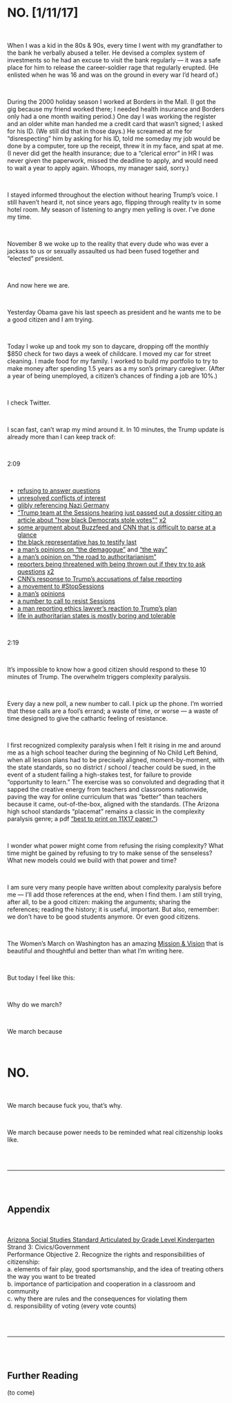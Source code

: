 # NO. [1/11/17]

<br />

When I was a kid in the 80s & 90s, every time I went with my grandfather to the bank he verbally abused a teller. He devised a complex system of investments so he had an excuse to visit the bank regularly — it was a safe place for him to release the career-soldier rage that regularly erupted. (He enlisted when he was 16 and was on the ground in every war I’d heard of.)

<br />

During the 2000 holiday season I worked at Borders in the Mall. (I got the gig because my friend worked there; I needed health insurance and Borders only had a one month waiting period.) One day I was working the register and an older white man handed me a credit card that wasn’t signed; I asked for his ID. (We still did that in those days.) He screamed at me for “disrespecting” him by asking for his ID, told me someday my job would be done by a computer, tore up the receipt, threw it in my face, and spat at me. (I never did get the health insurance; due to a “clerical error” in HR I was never given the paperwork, missed the deadline to apply, and would need to wait a year to apply again. Whoops, my manager said, sorry.)

<br />

I stayed informed throughout the election without hearing Trump’s voice. I still haven’t heard it, not since years ago, flipping through reality tv in some hotel room. My season of listening to angry men yelling is over. I’ve done my time.

<br />

November 8 we woke up to the reality that every dude who was ever a jackass to us or sexually assaulted us had been fused together and “elected” president.

<br />

And now here we are.

<br />

Yesterday Obama gave his last speech as president and he wants me to be a good citizen and I am trying.

<br />

Today I woke up and took my son to daycare, dropping off the monthly $850 check for two days a week of childcare. I moved my car for street cleaning. I made food for my family. I worked to build my portfolio to try to make money after spending 1.5 years as a my son’s primary caregiver. (After a year of being unemployed, a citizen’s chances of finding a job are 10%.)

<br />

I check Twitter.

<br />

I scan fast, can’t wrap my mind around it. In 10 minutes, the Trump update is already more than I can keep track of:

<br />

2:09

<br />

- [refusing to answer questions](https://twitter.com/stuntbox/status/819259559009284096)
- [unresolved conflicts of interest](https://twitter.com/beccarosen/status/819259497902383104)
- [glibly referencing Nazi Germany](https://twitter.com/JGreenblattADL/status/819244334893694982)
- [“Trump team at the Sessions hearing just passed out a dossier citing an article about "how black Democrats stole votes"”](https://twitter.com/Blackamazon/status/819259335712919554) [x2](https://twitter.com/JStein_Vox/status/819222782412226562)
- [some argument about Buzzfeed and CNN that is difficult to parse at a glance](https://twitter.com/CNNPR/status/819237300668399616)
- [the black representative has to testify last](https://twitter.com/RepRichmond/status/819254002101710848)
- [a man’s opinions on “the demagogue”](https://twitter.com/umairh/status/819255093845512193) and [“the way”](https://twitter.com/umairh/status/819252737003163648)
- [a man’s opinion on “the road to authoritarianism”](https://twitter.com/astroehlein/status/801104889258659840)
- [reporters being threatened with being thrown out if they try to ask questions](https://twitter.com/USATODAY/status/819236677235462144) [x2](https://twitter.com/jimsciutto/status/819239212377587712)
- [CNN’s response to Trump’s accusations of false reporting](https://twitter.com/CNN/status/819242348702007302)
- [a movement to #StopSessions](https://twitter.com/deray/status/819255312075067393)
- [a man’s](https://twitter.com/tribelaw/status/819252468899086336) [opinions](https://twitter.com/tribelaw/status/819252656199897089)
- [a number to call to resist Sessions](https://twitter.com/happygirlcoding/status/819251079829303296)
- [a man reporting ethics lawyer’s reaction to Trump’s plan](https://twitter.com/BenjySarlin/status/819223291760152576)
- [life in authoritarian states is mostly boring and tolerable](https://twitter.com/davidlsims/status/819249673462546433)

<br />

2:19

<br />

It’s impossible to know how a good citizen should respond to these 10 minutes of Trump. The overwhelm triggers complexity paralysis.

<br />

Every day a new poll, a new number to call. I pick up the phone. I’m worried that these calls are a fool’s errand; a waste of time, or worse — a waste of time designed to give the cathartic feeling of resistance.

<br />

I first recognized complexity paralysis when I felt it rising in me and around me as a high school teacher during the beginning of No Child Left Behind, when all lesson plans had to be precisely aligned, moment-by-moment, with the state standards, so no district / school / teacher could be sued, in the event of a student failing a high-stakes test, for failure to provide “opportunity to learn.” The exercise was so convoluted and degrading that it sapped the creative energy from teachers and classrooms nationwide, paving the way for online curriculum that was “better” than teachers because it came, out-of-the-box, aligned with the standards. (The Arizona high school standards “placemat” remains a classic in the complexity paralysis genre; a pdf [“best to print on 11X17 paper.”](https://cms.azed.gov/home/GetDocumentFile?id=55805ef11130c00a00cfedf9)) 

<br />

I wonder what power might come from refusing the rising complexity? What time might be gained by refusing to try to make sense of the senseless? What new models could we build with that power and time?

<br />

I am sure very many people have written about complexity paralysis before me — I’ll add those references at the end, when I find them. I am still trying, after all, to be a good citizen: making the arguments; sharing the references; reading the history; it is useful, important. But also, remember: we don’t have to be good students anymore. Or even good citizens.

<br />

The Women’s March on Washington has an amazing [Mission & Vision](https://www.womensmarch.com/mission/) that is beautiful and thoughtful and better than what I’m writing here. 

<br />

But today I feel like this:

<br />

Why do we march? 

<br />

We march because 

<br />

# NO. 

<br />

We march because fuck you, that’s why.

<br />

We march because power needs to be reminded what real citizenship looks like.

<br /><br />

----------

<br /><br />

## Appendix

<br />

[Arizona Social Studies Standard Articulated by Grade Level Kindergarten](https://cms.azed.gov/home/GetDocumentFile?id=550c589faadebe15d072aa12)
<br />
Strand 3: Civics/Government
<br />
Performance Objective 2. Recognize the rights and responsibilities of citizenship:
<br />
a. elements of fair play, good sportsmanship, and the idea of treating others the way you want to be treated
<br />
b. importance of participation and cooperation in a classroom and community 
<br />
c. why there are rules and the consequences for violating them 
<br />
d. responsibility of voting (every vote counts)

<br /><br />

----------

<br /><br />

## Further Reading

(to come)

